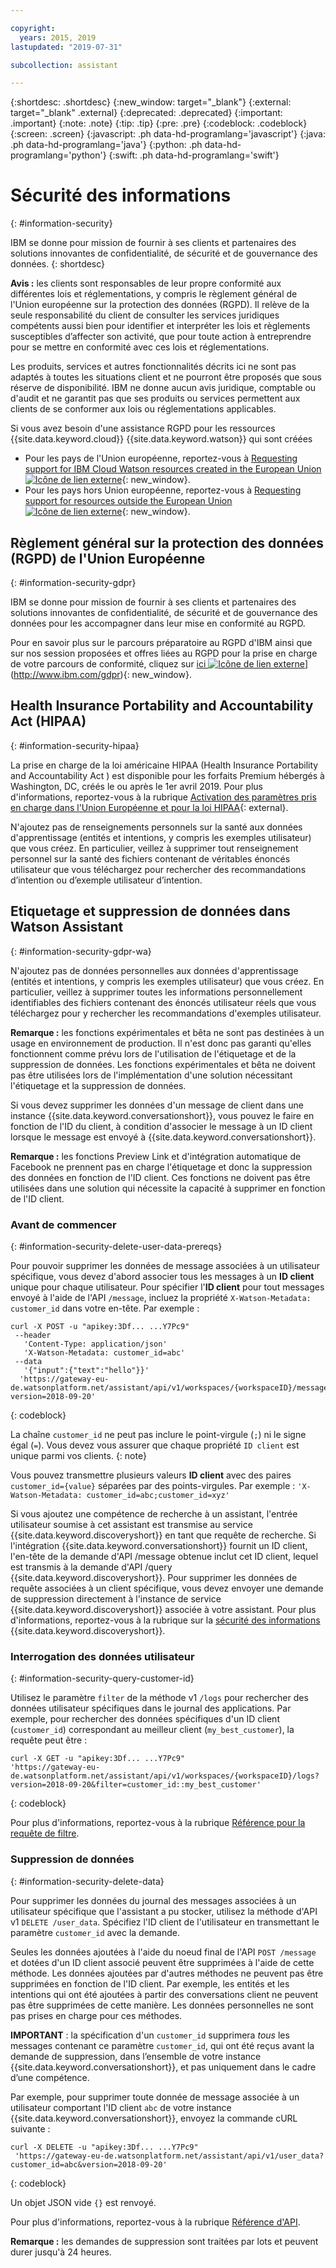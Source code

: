 ```yaml
---

copyright:
  years: 2015, 2019
lastupdated: "2019-07-31"

subcollection: assistant

---
```


{:shortdesc: .shortdesc}
{:new_window: target="_blank"}
{:external: target="_blank" .external}
{:deprecated: .deprecated}
{:important: .important}
{:note: .note}
{:tip: .tip}
{:pre: .pre}
{:codeblock: .codeblock}
{:screen: .screen}
{:javascript: .ph data-hd-programlang='javascript'}
{:java: .ph data-hd-programlang='java'}
{:python: .ph data-hd-programlang='python'}
{:swift: .ph data-hd-programlang='swift'}

# Sécurité des informations
{: #information-security}

IBM se donne pour mission de fournir à ses clients et partenaires des solutions innovantes de confidentialité, de sécurité et de gouvernance des données.
{: shortdesc}

**Avis :**
les clients sont responsables de leur propre conformité aux différentes lois et réglementations, y compris le règlement général de l'Union européenne sur la protection des données (RGPD). Il relève de la seule responsabilité du client de consulter les services juridiques compétents aussi bien pour identifier et interpréter les lois et règlements susceptibles d’affecter son activité, que pour toute action à entreprendre pour se mettre en conformité avec ces lois et réglementations.

Les produits, services et autres fonctionnalités décrits ici ne sont pas adaptés à toutes les situations client et ne pourront être proposés que sous réserve de disponibilité. IBM ne donne aucun avis juridique, comptable ou d'audit et ne garantit pas que ses produits ou services permettent aux clients de se conformer aux lois ou réglementations applicables.

Si vous avez besoin d'une assistance RGPD pour les ressources {{site.data.keyword.cloud}} {{site.data.keyword.watson}} qui sont créées

- Pour les pays de l'Union européenne, reportez-vous à [Requesting support for IBM Cloud Watson resources created in the European Union![Icône de lien externe](../../icons/launch-glyph.svg "Icône de lien externe")](https://cloud.ibm.com/docs/services/watson/getting-started-gdpr-sar#request-EU){: new_window}.
- Pour les pays hors Union européenne, reportez-vous à [Requesting support for resources outside the European Union![Icône de lien externe](../../icons/launch-glyph.svg "Icône de lien externe")](https://cloud.ibm.com/docs/services/watson/getting-started-gdpr-sar#request-non-EU){: new_window}.

## Règlement général sur la protection des données (RGPD) de l'Union Européenne
{: #information-security-gdpr}

IBM se donne pour mission de fournir à ses clients et partenaires des solutions innovantes de confidentialité, de sécurité et de gouvernance des données pour les accompagner dans leur mise en conformité au RGPD.

Pour en savoir plus sur le parcours préparatoire au RGPD d'IBM ainsi que sur nos session proposées et offres liées au RGPD pour la prise en charge de votre parcours de conformité, cliquez sur [ici ![Icône de lien externe](../../icons/launch-glyph.svg "Icône de lien externe")](../../icons/launch-glyph.svg "Icône de lien externe")](http://www.ibm.com/gdpr){: new_window}.

## Health Insurance Portability and Accountability Act (HIPAA)
{: #information-security-hipaa}

La prise en charge de la loi américaine HIPAA (Health Insurance Portability and Accountability Act ) est disponible pour les forfaits Premium hébergés à Washington, DC, créés le ou après le 1er avril 2019. Pour plus d'informations, reportez-vous à la rubrique [Activation des paramètres pris en charge dans l'Union Européenne et pour la loi HIPAA](/docs/account?topic=account-eu-hipaa-supported#eu-hipaa-supported){: external}.

N'ajoutez pas de renseignements personnels sur la santé aux données d'apprentissage (entités et intentions, y compris les exemples utilisateur) que vous créez. En particulier, veillez à supprimer tout renseignement personnel sur la santé des fichiers contenant de véritables énoncés utilisateur que vous téléchargez pour rechercher des recommandations d’intention ou d’exemple utilisateur d’intention. 

## Etiquetage et suppression de données dans Watson Assistant
{: #information-security-gdpr-wa}

N'ajoutez pas de données personnelles aux données d'apprentissage (entités et intentions, y compris les exemples utilisateur) que vous créez. En particulier, veillez à supprimer toutes les informations personnellement identifiables des fichiers contenant des énoncés utilisateur réels que vous téléchargez pour y rechercher les recommandations d'exemples utilisateur.

**Remarque :** les fonctions expérimentales et bêta ne sont pas destinées à un usage en environnement de production. Il n'est donc pas garanti qu'elles fonctionnent comme prévu lors de l'utilisation de l'étiquetage et de la suppression de données. Les fonctions expérimentales et bêta ne doivent pas être utilisées lors de l'implémentation d'une solution nécessitant l'étiquetage et la suppression de données.

Si vous devez supprimer les données d'un message de client dans une instance {{site.data.keyword.conversationshort}}, vous pouvez le faire en fonction de l'ID du client, à condition d'associer le message à un ID client lorsque le message est envoyé à {{site.data.keyword.conversationshort}}. 

**Remarque :** les fonctions Preview Link et d'intégration automatique de Facebook ne prennent pas en charge l'étiquetage et donc la suppression des données en fonction de l'ID client. Ces fonctions ne doivent pas être utilisées dans une solution qui nécessite la capacité à supprimer en fonction de l'ID client.

### Avant de commencer
{: #information-security-delete-user-data-prereqs}

Pour pouvoir supprimer les données de message associées à un utilisateur spécifique, vous devez d'abord associer tous les messages à un **ID client** unique pour chaque utilisateur. Pour spécifier l'**ID client** pour tout messages envoyé à l'aide de l'API `/message`, incluez la propriété `X-Watson-Metadata: customer_id` dans votre en-tête. Par exemple :

```
curl -X POST -u "apikey:3Df... ...Y7Pc9"
 --header
   'Content-Type: application/json'
   'X-Watson-Metadata: customer_id=abc'
 --data
   '{"input":{"text":"hello"}}'
  'https://gateway-eu-de.watsonplatform.net/assistant/api/v1/workspaces/{workspaceID}/message?version=2018-09-20'
```
{: codeblock}

La chaîne `customer_id` ne peut pas inclure le point-virgule (`;`) ni le signe égal (`=`). Vous devez vous assurer que chaque propriété `ID client` est unique parmi vos clients.
{: note}

Vous pouvez transmettre plusieurs valeurs **ID client** avec des paires `customer_id={value}` séparées par des points-virgules. Par exemple : `'X-Watson-Metadata: customer_id=abc;customer_id=xyz'`

Si vous ajoutez une compétence de recherche à un assistant, l'entrée utilisateur soumise à cet assistant est transmise au service {{site.data.keyword.discoveryshort}} en tant que requête de recherche. Si l'intégration {{site.data.keyword.conversationshort}} fournit un ID client, l'en-tête de la demande d'API /message obtenue inclut cet ID client, lequel est transmis à la demande d'API /query {{site.data.keyword.discoveryshort}}. Pour supprimer les données de requête associées à un client spécifique, vous devez envoyer une demande de suppression directement à l'instance de service {{site.data.keyword.discoveryshort}} associée à votre assistant. Pour plus d'informations, reportez-vous à la rubrique sur la [sécurité des informations](https://cloud.ibm.com/docs/services/discovery/information-security#gdpr-discovery) {{site.data.keyword.discoveryshort}}.

### Interrogation des données utilisateur
{: #information-security-query-customer-id}

Utilisez le paramètre `filter` de la méthode v1 `/logs` pour rechercher des données utilisateur spécifiques dans le journal des applications. Par exemple, pour rechercher des données spécifiques d'un ID client (`customer_id`) correspondant au meilleur client (`my_best_customer`), la requête peut être :

``` curl
curl -X GET -u "apikey:3Df... ...Y7Pc9"
'https://gateway-eu-de.watsonplatform.net/assistant/api/v1/workspaces/{workspaceID}/logs?version=2018-09-20&filter=customer_id::my_best_customer'
```
{: codeblock}

Pour plus d'informations, reportez-vous à la rubrique [Référence pour la requête de filtre](/docs/services/assistant?topic=assistant-filter-reference).

### Suppression de données
{: #information-security-delete-data}

Pour supprimer les données du journal des messages associées à un utilisateur spécifique que l'assistant a pu stocker, utilisez la méthode d'API v1 `DELETE /user_data`. Spécifiez l'ID client de l'utilisateur en transmettant le paramètre `customer_id` avec la demande.

Seules les données ajoutées à l'aide du noeud final de l'API `POST /message` et dotées d'un ID client associé peuvent être supprimées à l'aide de cette méthode. Les données ajoutées par d'autres méthodes ne peuvent pas être supprimées en fonction de l'ID client. Par exemple, les entités et les intentions qui ont été ajoutées à partir des conversations client ne peuvent pas être supprimées de cette manière. Les données personnelles ne sont pas prises en charge pour ces méthodes.

**IMPORTANT** : la spécification d'un `customer_id` supprimera *tous* les messages contenant ce paramètre `customer_id`, qui ont été reçus avant la demande de suppression, dans l’ensemble de votre instance {{site.data.keyword.conversationshort}}, et pas uniquement dans le cadre d’une compétence.

Par exemple, pour supprimer toute donnée de message associée à un utilisateur comportant l'ID client `abc` de votre instance {{site.data.keyword.conversationshort}}, envoyez la commande cURL suivante :

```
curl -X DELETE -u "apikey:3Df... ...Y7Pc9"
 'https://gateway-eu-de.watsonplatform.net/assistant/api/v1/user_data?customer_id=abc&version=2018-09-20'
```
{: codeblock}

Un objet JSON vide `{}` est renvoyé.

Pour plus d'informations, reportez-vous à la rubrique [Référence d'API](https://cloud.ibm.com/apidocs/assistant?curl=#delete-labeled-data).

**Remarque :** les demandes de suppression sont traitées par lots et peuvent durer jusqu'à 24 heures.
